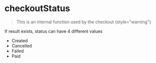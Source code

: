 # checkoutStatus

<include from="Snippets-CheckoutAPI.md" element-id="snippet-header" />

> This is an internal function used by the checkout
{style="warning"}

If result exists, status can have 4 different values
* Created
* Cancelled
* Failed
* Paid